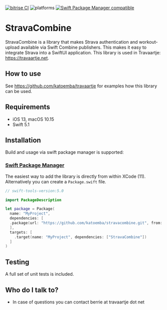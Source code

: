 [![bitrise CI](https://img.shields.io/bitrise/c2a97da13fcfa426?token=8GRYj26_ZrTElDCz1igpYQ)](https://bitrise.io)
![platforms](https://img.shields.io/badge/platforms-iOS%20%7C%20macOS-lightgrey)
[![Swift Package Manager compatible](https://img.shields.io/badge/Swift%20Package%20Manager-compatible-brightgreen.svg)](https://github.com/apple/swift-package-manager)

# StravaCombine

StravaCombine is a library that makes Strava authentication and workout-upload available via Swift Combine publishers. This makes it easy to integrate
Strava into a SwiftUI application. This library is used in Travaartje: https://travaartje.net.

## How to use

See https://github.com/katoemba/travaartje for examples how this library can be used.

## Requirements

* iOS 13, macOS 10.15
* Swift 5.1

## Installation

Build and usage via swift package manager is supported:

### [Swift Package Manager](https://github.com/apple/swift-package-manager)

The easiest way to add the library is directly from within XCode (11). Alternatively you can create a `Package.swift` file. 

```swift
// swift-tools-version:5.0

import PackageDescription

let package = Package(
  name: "MyProject",
  dependencies: [
  .package(url: "https://github.com/katoemba/stravacombine.git", from: "1.0.0")
  ],
  targets: [
    .target(name: "MyProject", dependencies: ["StravaCombine"])
  ]
)
```

## Testing ##

A full set of unit tests is included.

## Who do I talk to? ##

* In case of questions you can contact berrie at travaartje dot net
